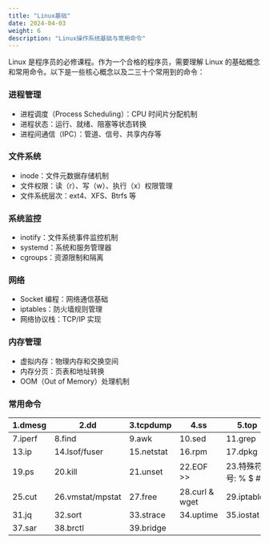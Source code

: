 ```yaml
---
title: "Linux基础"
date: 2024-04-03
weight: 6
description: "Linux操作系统基础与常用命令"
---
```


Linux 是程序员的必修课程。作为一个合格的程序员，需要理解 Linux 的基础概念和常用命令。以下是一些核心概念以及二三十个常用到的命令：


### 进程管理
- 进程调度（Process Scheduling）：CPU 时间片分配机制
- 进程状态：运行、就绪、阻塞等状态转换
- 进程间通信（IPC）：管道、信号、共享内存等

### 文件系统
- inode：文件元数据存储机制
- 文件权限：读（r）、写（w）、执行（x）权限管理
- 文件系统层次：ext4、XFS、Btrfs 等

### 系统监控
- inotify：文件系统事件监控机制
- systemd：系统和服务管理器
- cgroups：资源限制和隔离

### 网络
- Socket 编程：网络通信基础
- iptables：防火墙规则管理
- 网络协议栈：TCP/IP 实现

### 内存管理
- 虚拟内存：物理内存和交换空间
- 内存分页：页表和地址转换
- OOM（Out of Memory）处理机制

### 常用命令

| 1.dmesg | 2.dd             | 3.tcpdump  | 4.ss           | 5.top                | 6.du                 |
| ------- | ---------------- | ---------- | -------------- | -------------------- | -------------------- |
| 7.iperf | 8.find           | 9.awk      | 10.sed         | 11.grep              | 12.route             |
| 13.ip   | 14.lsof/fuser    | 15.netstat | 16.rpm         | 17.dpkg              | 18.diff              |
| 19.ps   | 20.kill          | 21.unset   | 22.EOF >>      | 23.特殊符号: % $ # & | 24.until             |
| 25.cut  | 26.vmstat/mpstat | 27.free    | 28.curl & wget | 29.iptables          | 30.nmap              |
| 31.jq   | 32.sort          | 33.strace  | 34.uptime      | 35.iostat            | 36.sysctl/modelprobe |
| 37.sar  | 38.brctl         | 39.bridge  |                |                      |                      |